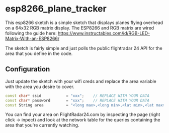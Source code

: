 # esp8266_plane_tracker

This esp8266 sketch is a simple sketch that displays planes flying overhead on a 64x32 RGB matrix display. 
The ESP8266 and RGB matrix are wired following the guide here: https://www.instructables.com/id/RGB-LED-Matrix-With-an-ESP8266/

The sketch is fairly simple and just polls the public flightradar 24 API for the area that you define in the code.

## Configuration

Just update the sketch with your wifi creds and replace the area variable with the area you desire to cover. 

```c++
const char* ssid           = "xxx";    // REPLACE WITH YOUR DATA
const char* password       = "xxx";    // REPLACE WITH YOUR DATA
const String area          = "<long max>,<long min>,<lat min>,<lat max>"; //REPLACE WITH YOUR DATA ex : 40.00,39.50,10.50,11.00
```

You can find your area on FlightRadar24.com by inspecting the page (right click -> inpect) and look at the network table for the queries containing the area that you're currently watching. 




